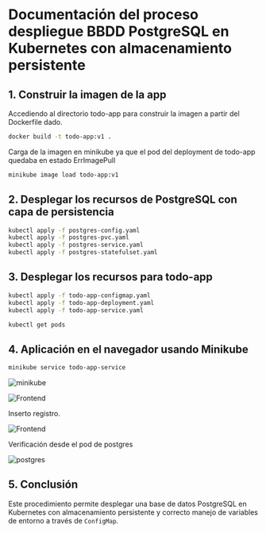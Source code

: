 # Documentación del proceso despliegue BBDD PostgreSQL en Kubernetes con almacenamiento persistente

## 1. Construir la imagen de la app

Accediendo al directorio todo-app para construir la imagen a partir del Dockerfile dado.

```bash
docker build -t todo-app:v1 .
```

Carga de la imagen en minikube ya que el pod del deployment de todo-app quedaba en estado ErrImagePull

```sh
minikube image load todo-app:v1
```

## 2. Desplegar los recursos de PostgreSQL con capa de persistencia

```sh
kubectl apply -f postgres-config.yaml
kubectl apply -f postgres-pvc.yaml
kubectl apply -f postgres-service.yaml
kubectl apply -f postgres-statefulset.yaml
```

## 3. Desplegar los recursos para todo-app

```sh
kubectl apply -f todo-app-configmap.yaml
kubectl apply -f todo-app-deployment.yaml
kubectl apply -f todo-app-service.yaml
```

```sh
kubectl get pods
```

## 4. Aplicación en el navegador usando Minikube

```sh
minikube service todo-app-service
```

![minikube](./capturas/todo-app.png)

![Frontend](./capturas/navegador1.png)

Inserto registro.

![Frontend](./capturas/navegador2.png)

Verificación desde el pod de postgres

![postgres](./capturas/postgres.png)

## 5. **Conclusión**

Este procedimiento permite desplegar una base de datos PostgreSQL en Kubernetes con almacenamiento persistente y correcto manejo de variables de entorno a través de `ConfigMap`.
